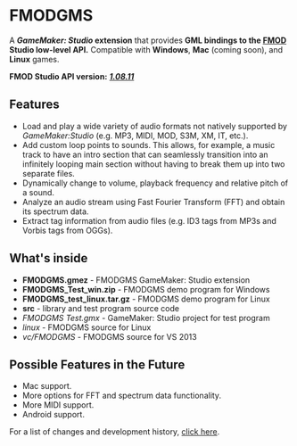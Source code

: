 # FMODGMS
A ***GameMaker: Studio* extension** that provides **GML bindings to the [FMOD](http://www.fmod.org) Studio low-level API.** Compatible with **Windows**, **Mac** (coming soon), and **Linux** games.

**FMOD Studio API version:** ***[1.08.11](http://www.fmod.org/download/)***  

Features
--------

- Load and play a wide variety of audio formats not natively supported by *GameMaker:Studio* (e.g. MP3, MIDI, MOD, S3M, XM, IT, etc.).
- Add custom loop points to sounds. This allows, for example, a music track to have an intro section that can seamlessly transition into an infinitely looping main section without having to break them up into two separate files.
- Dynamically change to volume, playback frequency and relative pitch of a sound.
- Analyze an audio stream using Fast Fourier Transform (FFT) and obtain its spectrum data.
- Extract tag information from audio files (e.g. ID3 tags from MP3s and Vorbis tags from OGGs).

What's inside
-------------

- __FMODGMS.gmez__ - FMODGMS GameMaker: Studio extension
- __FMODGMS_Test_win.zip__ - FMODGMS demo program for Windows
- __FMODGMS_test_linux.tar.gz__ - FMODGMS demo program for Linux
- __src__ - library and test program source code
 - _FMODGMS Test.gmx_ - GameMaker: Studio project for test program
 - _linux_ - FMODGMS source for Linux
 - _vc/FMODGMS_ - FMODGMS source for VS 2013

Possible Features in the Future
--------

- Mac support.
- More options for FFT and spectrum data functionality.
- More MIDI support.
- Android support.

For a list of changes and development history, [click here](../../wiki/Changelog).
